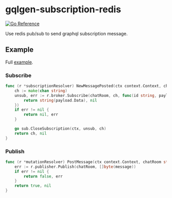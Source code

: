 # gqlgen-subscription-redis

[![Go Reference](https://pkg.go.dev/badge/github.com/bastengao/gqlgen-subscription-redis.svg)](https://pkg.go.dev/github.com/bastengao/gqlgen-subscription-redis)

Use redis pub/sub to send graphql subscription message.

## Example

Full [example](https://github.com/bastengao/gqlgen-subscription-redis/tree/master/example/graphql).


### Subscribe

```go
func (r *subscriptionResolver) NewMessagePosted(ctx context.Context, chatRoom string) (<-chan string, error) {
	ch := make(chan string)
	unsub, err := r.broker.Subscribe(chatRoom, ch, func(id string, payload sub.Payload) (interface{}, error) {
		return string(payload.Data), nil
	})
	if err != nil {
		return nil, err
	}

	go sub.CloseSubscription(ctx, unsub, ch)
	return ch, nil
}
```

### Publish

```go
func (r *mutationResolver) PostMessage(ctx context.Context, chatRoom string, message string) (bool, error) {
	err := r.publisher.Publish(chatRoom, []byte(message))
	if err != nil {
		return false, err
	}
	return true, nil
}
```
